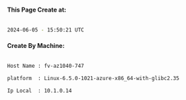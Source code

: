 
   
#### This Page Create at:

```bash

2024-06-05 - 15:50:21 UTC

```

#### Create By Machine:

```bash

Host Name : fv-az1040-747

platform  : Linux-6.5.0-1021-azure-x86_64-with-glibc2.35

Ip Local  : 10.1.0.14

```

